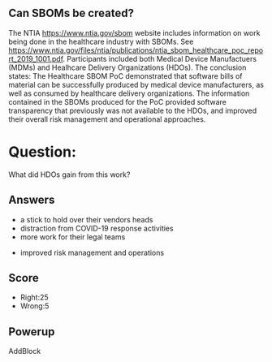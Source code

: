 ## Can SBOMs be created?
The NTIA https://www.ntia.gov/sbom website
includes information on work being done
in the healthcare industry with SBOMs.
See https://www.ntia.gov/files/ntia/publications/ntia_sbom_healthcare_poc_report_2019_1001.pdf.
Participants included both
Medical Device Manufactuers (MDMs)
and
Healhcare Delivery Organizations (HDOs).
The conclusion states:
The Healthcare SBOM PoC demonstrated that
software bills of material
can be successfully produced
by medical device manufacturers,
as well as consumed by
healthcare delivery organizations.
The information contained in the SBOMs
produced for the PoC provided
software transparency that
previously was not available to the HDOs,
and improved their
overall risk management and operational
approaches.

# Question:
What did HDOs gain from this work?

## Answers
- a stick to hold over their vendors heads
- distraction from COVID-19 response activities
- more work for their legal teams
* improved risk management and operations

## Score
- Right:25
- Wrong:5

## Powerup
AddBlock
